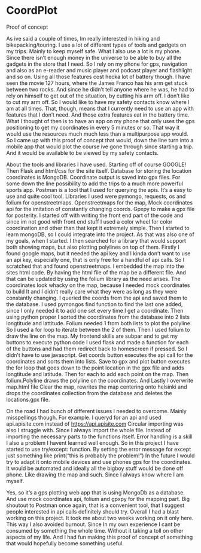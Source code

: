 # CoordPlot
 Proof of concept
 
As ive said a couple of times, Im really interested in hiking and bikepacking/touring. I use a lot of different types of tools and gadgets on my trips. Mainly to keep myself safe. What I also use a lot is my phone. Since there isn’t enough money in the universe to be able to buy all the gadgets in the store that I need. So I rely on my phone for gps, navigation and also as an e-reader and music player and podcast player and flashlight and so on. Using all those features cost hecka lot of battery though. I have seen the movie 127 hours, where the James Franco has his arm get stuck between two rocks. And since he didn’t tell anyone where he was, he had to rely on himself to get out of the situation, by cutting his arm off. I don’t like to cut my arm off. So I would like to have my safety contacts know where I am at all times. That, though, means that I currently need to use an app with features that I don’t need. And those extra features eat in the battery time.
What I thought of then is to have an app on my phone that only uses the gps positioning to get my coordinates in every 5 minutes or so. That way it would use the resources much much less than a multipurpose app would. So I came up with this proof of concept that would, down the line turn into a mobile app that would plot the course ive gone through since starting a trip. And it would be available to be viewed by my safety contacts.
 
About the tools and libraries I have used. Starting off of course GOOGLE! Then Flask and html/css for the site itself. Database for storing the location coordinates is MongoDB. Coordinate output is saved into gpx files. For some down the line possibility to add the trips to a much more powerful sports app. Postman is a tool that I used for querying the apis. It’s a easy to use and quite cool tool. Libraries I used were pymongo, requests, os and folium for openstreetmaps. Openstreetmaps for the map, Mock coordinates api for the imitation of constantly changing coords. Gpxpy to make a gpx file for posterity.
I started off with writing the front end part of the code and since im not good with front end stuff I used a color wheel for color coordination and other than that kept it extremely simple. Then I started to learn mongoDB, so I could integrate into the project. As that was also one of my goals, when I started. I then searched for a library that would support both showing maps, but also plotting polylines on top of them.
Firstly I found google maps, but it needed the api key and I kinda don’t want to use an api key, especially one, that is only free for a handful of api calls. So I scratched that and found openstreetmaps. I embedded the map into the sites html code. By having the html file of the map be a different file. And that can be updated by using the folium library as the need arises. The coordinates look whacky on the map, because I needed mock coordinates to build It and I didn’t really care what they were as long as they were constantly changing. I queried the coords from the api and saved them to the database. I used pymongos find function to find the last one added, since I only needed it to add one set every time I get a coordinate. Then using python proper I sorted the coordinates from the database into 2 lists longtitude and lattitude. Folium needed 1 from both lists to plot the polyline. So I used a for loop to iterate between the 2 of them. Then I used folium to draw the line on the map.
My frontend skills are subpar and to get my buttons to execute python code I used flask and made a function for each of the buttons and had them redirect back to homescreen if pressed. So I didn’t have to use javascript. Get coords button executes the api call for the coordinates and sorts them into lists. Save to gpx and plot button executes the for loop that goes down to the point location in the gpx file and adds longtitude and latitude. Then for each to add each point on the map. Then folium.Polyline draws the polyline on the coordinates. And Lastly I overwrite map.html file
Clear the map, rewrites the map centering onto helsinki and drops the coordinates collection from the database and deletes the locations.gpx file.


On the road I had bunch of different issues I needed to overcome. Mainly misspellings though. For example. I queryd for an api and used api.apisite.com instead of https://api.apisite.com
Circular importing was also I struggle with. Since I always import the whole file. Instead of importing the necessary parts to the functions itself. 
Error handling is a skill I also a problem I havent learned well enough. So in this project I have started to use try/except: function. By setting the error message for except just something like print(“this is probably the problem!”)
 In the future I would try to adapt it onto mobile devices and use phones gps for the coordinates. It would be automated and ideally all the bigboy stuff would be done off phone. Like drawing the map and such. Since I always know where I am myself.

Yes, so it’s a gps plotting web app that is using MongoDb as a database. And use mock coordinates api, folium and gpxpy for the mapping part. Big shoutout to Postman once again, that is a convenient tool, that I suggest people interested in api calls definitely should try. Overall I had a blast working on this project. It took me about two weeks working on it only here. This way I also avoided burnout. Since In my own experience I cant be consumed by something the whole time. Without it taking a toll on other aspects of my life. And I had fun making this proof of concept of something that would hopefully become something useful.

